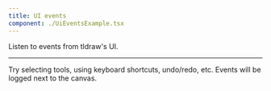 ```yaml
---
title: UI events
component: ./UiEventsExample.tsx
---
```


Listen to events from tldraw's UI.

---

Try selecting tools, using keyboard shortcuts, undo/redo, etc. Events will be logged next to the canvas.
